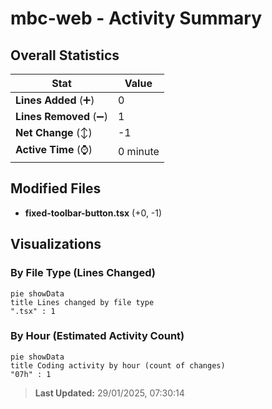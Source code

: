 # mbc-web - Activity Summary 

## Overall Statistics

| Stat                   | Value                                                             |
| ---------------------- | ----------------------------------------------------------------- |
| **Lines Added** (➕)   | 0                                          |
| **Lines Removed** (➖) | 1                                        |
| **Net Change** (↕)    | -1                |
| **Active Time** (⌚)   | 0 minute |


## Modified Files
- **fixed-toolbar-button.tsx** (+0, -1)

## Visualizations

### By File Type (Lines Changed)

```mermaid
pie showData
title Lines changed by file type
".tsx" : 1
```

### By Hour (Estimated Activity Count)

```mermaid
pie showData
title Coding activity by hour (count of changes)
"07h" : 1
```


> **Last Updated:** 29/01/2025, 07:30:14